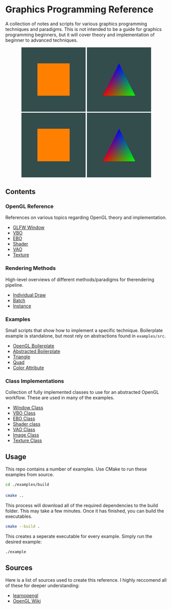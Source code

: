 # Graphics Programming Reference
A collection of notes and scripts for various graphics programming techniques and paradigms. This is not intended to be a guide for graphics programming beginners, but it will cover theory and implementation of beginner to advanced techniques.

<p align="center">
    <img src="examples/images/quad.png" alt="mud" width="200"/>
    <img src="examples/images/triangle.png" alt="foil" width="200"/>
    <img src="examples/images/quad.png" alt="mud" width="200"/>
    <img src="examples/images/triangle.png" alt="mud" width="200"/>
</p>

## Contents

### OpenGL Reference
References on various topics regarding OpenGL theory and implementation. 
- [GLFW Window](./opengl_reference/window.md)
- [VBO](./opengl_reference/vbo.md)
- [EBO](./opengl_reference/ebo.md)
- [Shader](./opengl_reference/shader.md)
- [VAO](./opengl_reference/vao.md)
- [Texture](./opengl_reference/texture.md)

### Rendering Methods
High-level overviews of different methods/paradigms for therendering pipeline.
- [Individual Draw](./rendering_methods/individual_draw_rendering.md)
- [Batch](./rendering_methods/batch_rendering.md)
- [Instance](./rendering_methods/instance_rendering.md)

### Examples
Small scripts that show how to implement a specific technique.
Boilerplate example is standalone, but most rely on abstractions found in `examples/src`. 
- [OpenGL Boilerplate](./examples/01_boilerplate.cpp)
- [Abstracted Boilerplate](./examples/02_abstracted_boilerplate.cpp)
- [Triangle](./examples/03_triangle.cpp)
- [Quad](./examples/04_quad.cpp)
- [Color Attribute](./examples/05_color_attrib.cpp)

### Class Implementations
Collection of fully implemented classes to use for an abstracted OpenGL workflow. 
These are used in many of the examples. 
- [Window Class](./examples/src/window.cpp)
- [VBO Class](./examples/src/vbo.cpp)
- [EBO Class](./examples/src/ebo.cpp)
- [Shader class](./examples/src/shader.cpp)
- [VAO Class](./examples/src/vao.cpp)
- [Image Class](./examples/src/image.cpp)
- [Texture Class](./examples/src/texture.cpp)

## Usage
This repo contains a number of examples. Use CMake to run these examples from source.

```bash
cd ./examples/build

cmake ..
```

This process will download all of the required dependencies to the build folder. This may take a few minutes. Once it has finished, you can build the executables. 

```bash
cmake --build .

```

This creates a seperate executable for every example. Simply run the desired example:

```bash
./example
```

## Sources
Here is a list of sources used to create this reference. I highly reccomend all of these for deeper understanding:
- [learnopengl](https://learnopengl.com)
- [OpenGL Wiki](https://www.khronos.org/opengl/wiki/)